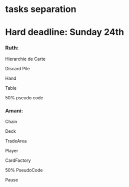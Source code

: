 # tasks separation

# Hard deadline: Sunday 24th 

### Ruth:

Hierarchie de Carte

Discard Pile

Hand

Table

50% pseudo code

### Amani:

Chain

Deck

TradeArea

Player

CardFactory

50% PseudoCode

Pause